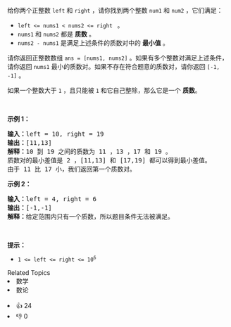 <p>给你两个正整数&nbsp;<code>left</code> 和&nbsp;<code>right</code>&nbsp;，请你找到两个整数&nbsp;<code>num1</code> 和&nbsp;<code>num2</code>&nbsp;，它们满足：</p>

<ul> 
 <li><code>left &lt;= nums1 &lt; nums2 &lt;= right&nbsp;</code>&nbsp;。</li> 
 <li><code>nums1</code> 和&nbsp;<code>nums2</code>&nbsp;都是 <strong>质数</strong>&nbsp;。</li> 
 <li><code>nums2 - nums1</code>&nbsp;是满足上述条件的质数对中的 <strong>最小值</strong>&nbsp;。</li> 
</ul>

<p>请你返回正整数数组&nbsp;<code>ans = [nums1, nums2]</code>&nbsp;。如果有多个整数对满足上述条件，请你返回&nbsp;<code>nums1</code>&nbsp;最小的质数对。如果不存在符合题意的质数对，请你返回&nbsp;<code>[-1, -1]</code>&nbsp;。</p>

<p>如果一个整数大于&nbsp;<code>1</code>&nbsp;，且只能被&nbsp;<code>1</code> 和它自己整除，那么它是一个 <strong>质数</strong>。</p>

<p>&nbsp;</p>

<p><strong>示例 1：</strong></p>

<pre>
<b>输入：</b>left = 10, right = 19
<b>输出：</b>[11,13]
<b>解释：</b>10 到 19 之间的质数为 11 ，13 ，17 和 19 。
质数对的最小差值是 2 ，[11,13] 和 [17,19] 都可以得到最小差值。
由于 11 比 17 小，我们返回第一个质数对。
</pre>

<p><strong>示例 2：</strong></p>

<pre>
<b>输入：</b>left = 4, right = 6
<b>输出：</b>[-1,-1]
<b>解释：</b>给定范围内只有一个质数，所以题目条件无法被满足。
</pre>

<p>&nbsp;</p>

<p><strong>提示：</strong></p>

<ul> 
 <li><code>1 &lt;= left &lt;= right &lt;= 10<sup>6</sup></code></li> 
</ul>

<div><div>Related Topics</div><div><li>数学</li><li>数论</li></div></div><br><div><li>👍 24</li><li>👎 0</li></div>